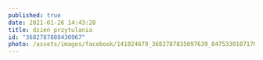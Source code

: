 ```yaml
---
published: true
date: 2021-01-26 14:43:28
title: dzień przytulania
id: "3682787888430967"
photo: /assets/images/facebook/141024679_3682787835097639_8475330107170675870_o.jpg
---
```


